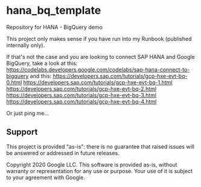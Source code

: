 # hana_bq_template
Repository for HANA - BigQuery demo

This project only makes sense if you have run into my Runbook (published internally only). 

If that's not the case and you are looking to connect SAP HANA and Google BigQuery, take a look at this: https://codelabs.developers.google.com/codelabs/sap-hana-connect-to-bigquery 
and this: 
https://developers.sap.com/tutorials/gcp-hxe-evt-bq-0.html
https://developers.sap.com/tutorials/gcp-hxe-evt-bq-1.html
https://developers.sap.com/tutorials/gcp-hxe-evt-bq-2.html
https://developers.sap.com/tutorials/gcp-hxe-evt-bq-3.html
https://developers.sap.com/tutorials/gcp-hxe-evt-bq-4.html

Or just ping me...

## Support
This project is provided "as-is": there is no guarantee that raised issues will be answered or addressed in future releases.


Copyright 2020 Google LLC. This software is provided as-is, without warranty or representation for any use or purpose. Your use of it is subject to your agreement with Google. 
